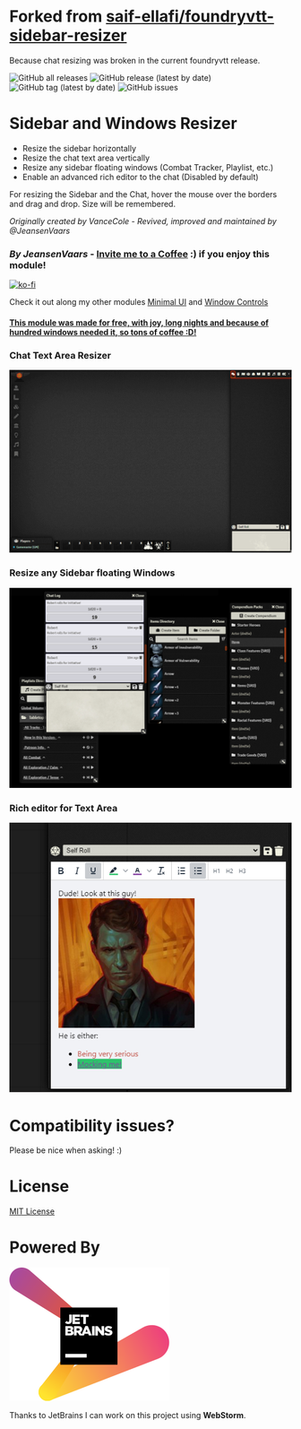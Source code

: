 # Forked from [saif-ellafi/foundryvtt-sidebar-resizer](https://github.com/saif-ellafi/foundryvtt-sidebar-resizer)

Because chat resizing was broken in the current foundryvtt release.

![GitHub all releases](https://img.shields.io/github/downloads/saif-ellafi/foundryvtt-sidebar-resizer/total?logo=GitHub) ![GitHub release (latest by date)](https://img.shields.io/github/downloads/saif-ellafi/foundryvtt-sidebar-resizer/latest/total) ![GitHub tag (latest by date)](https://img.shields.io/github/v/tag/saif-ellafi/foundryvtt-sidebar-resizer) ![GitHub issues](https://img.shields.io/github/issues-raw/saif-ellafi/foundryvtt-sidebar-resizer)
# Sidebar and Windows Resizer

* Resize the sidebar horizontally
* Resize the chat text area vertically
* Resize any sidebar floating windows (Combat Tracker, Playlist, etc.)
* Enable an advanced rich editor to the chat (Disabled by default)

For resizing the Sidebar and the Chat, hover the mouse over the borders and drag and drop. Size will be remembered.

_Originally created by VanceCole - Revived, improved and maintained by @JeansenVaars_

### _By JeansenVaars_ - [Invite me to a Coffee](https://ko-fi.com/jeansenvaars) :) if you enjoy this module!
[![ko-fi](https://ko-fi.com/img/githubbutton_sm.svg)](https://ko-fi.com/V7V14D3AH)

Check it out along my other modules [Minimal UI](https://github.com/saif-ellafi/foundryvtt-minimal-ui) and [Window Controls](https://github.com/saif-ellafi/foundryvtt-window-controls)
#### [This module was made for free, with joy, long nights and because of hundred windows needed it, so tons of coffee :D!](https://ko-fi.com/jeansenvaars)

### Chat Text Area Resizer 
![resize_example.gif](resize_example.gif)

### Resize any Sidebar floating Windows
![floating_win_example.png](floating_win_example.png)

### Rich editor for Text Area
![rich_chat_example.png](rich_chat_example.png)

# Compatibility issues?
Please be nice when asking! :)

# License

[MIT License](./LICENSE.md)

# Powered By

[![JetBrains](./jetbrains.svg)](https://www.jetbrains.com)

Thanks to JetBrains I can work on this project using **WebStorm**.
